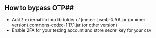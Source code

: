 ## How to bypass OTP##
- Add 2 external lib into lib folder of jmeter: 
jose4j-0.9.6.jar (or other version)
commons-codec-1.17.1.jar (or other version)
- Enable 2FA for your testing account and store secret key for your csv